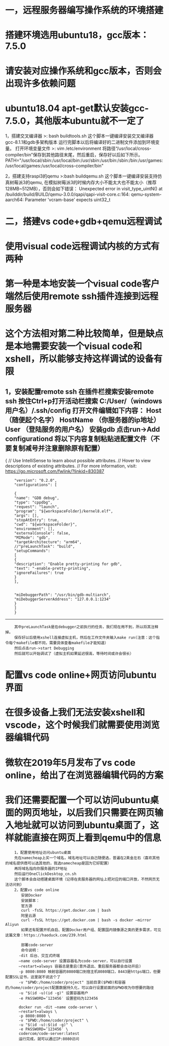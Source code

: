 # 一，远程服务器编写操作系统的环境搭建
# 搭建环境选用ubuntu18，gcc版本：7.5.0
# 请安装对应操作系统和gcc版本，否则会出现许多依赖问题
# ubuntu18.04 apt-get默认安装gcc-7.5.0，其他版本ubuntu就不一定了
  1，搭建交叉编译器
    >: bash buildtools.sh
    这个脚本一键编译安装交叉编译器gcc-8.1.1和gdb多架构版本
    运行完脚本以后将编译好的二进制文件添加到环境变量。
    打开环境变量文件
    >: vim /etc/environment
    将路径“/usr/local/cross-compiler/bin”保存到其他路径末尾，然后重启，保存好以后如下所示。
    PATH="/usr/local/sbin:/usr/local/bin:/usr/sbin:/usr/bin:/sbin:/bin:/usr/games:/usr/local/games:/usr/local/cross-compiler/bin"

  2，搭建支持raspi3的qemu
    >:bash buildqemu.sh
    这个脚本一键编译安装支持仿真树莓派3的qemu, 在模拟树莓派3的时候内存大小不能太大也不能太小（推荐128MB~512MB），否则会如下错误：
    Unexpected error in visit_type_uintN() at /builddir/build/BUILD/qemu-3.0.0/qapi/qapi-visit-core.c:164:
    qemu-system-aarch64: Parameter 'vcram-base' expects uint32_t

# 二，搭建vs code+gdb+qemu远程调试
# 使用visual code远程调试内核的方式有两种
# 第一种是本地安装一个visual code客户端然后使用remote ssh插件连接到远程服务器
# 这个方法相对第二种比较简单，但是缺点是本地需要安装一个visual code和xshell，所以能够支持这样调试的设备有限
  1，安装配置remote ssh
     在插件栏搜索安装remote ssh
     按住Ctrl+p打开活动栏搜索 C:/User/（windows用户名）/.ssh/config
     打开文件编辑如下内容：
     Host （随便起个名字）
     HostName （你服务器的ip地址）
     User （登陆服务的用户名）
     安装gdb
     点击run->Add configurationd
     将以下内容复制粘贴进配置文件（不要复制减号并注意删除原有配置）
------------------------------------------------------------------------------------------------------------------------------
{
    // Use IntelliSense to learn about possible attributes.
    // Hover to view descriptions of existing attributes.
    // For more information, visit: https://go.microsoft.com/fwlink/?linkid=830387

        "version": "0.2.0",
        "configurations": [
        
        {
        "name": "GDB debug",
        "type": "cppdbg",
        "request": "launch",
        "program": "${workspaceFolder}/kernel8.elf",
        "args": [],
        "stopAtEntry": true,
        "cwd": "${workspaceFolder}",
        "environment": [],
        "externalConsole": false,
        "MIMode": "gdb",
        "targetArchitecture": "arm64",
        //"preLaunchTask": "build",
        "setupCommands":
        [
        {
        "description": "Enable pretty-printing for gdb",
        "text": "-enable-pretty-printing",
        "ignoreFailures": true
        }
        ],

        
        "miDebuggerPath": "/usr/bin/gdb-multiarch",
        "miDebuggerServerAddress": "127.0.0.1:1234"
        }
        ]
        }
---------------------------------------------------------------------------------------------------------------------------------
        其中preLaunchTask是在debugger之前执行的任务，我们现在用不到，所以将其注释掉。
        保存好以后使用xshell连接虚拟主机，然后在工作文件夹输入make run(注意：这个指令每个makefile都不同，需要具体查看makefile才能知道）
        然后点击run->start Debugging
        然后就可以开始调试了（虚拟主机如果延迟很高，等待时间或许会很长）
# 配置vs code online+网页访问ubuntu界面
# 在很多设备上我们无法安装xshell和vscode，这个时候我们就需要使用浏览器编辑代码
# 微软在2019年5月发布了vs code online，给出了在浏览器编辑代码的方案
# 我们还需要配置一个可以访问ubuntu桌面的网页地址，以后我们只需要在网页输入地址就可以访问到ubuntu桌面了，这样就能直接在网页上看到qemu中的信息
        1，配置使用地址访问ubuntu桌面
        先在namecheap上买一个域名，域名地址可以自己随便选，普遍在2美金左右（喜欢其他的域名提供商可以选其他的，我选namecheap是因为它好配置）
        再将域名指向你服务器的IP地址
        然后运行OneClickDesktop_cn.sh
        这个脚本会自动搭建桌面环境（记得在卖服务器的网址上把对应的端口开放，不然网页无法访问到）
        2，配置vs code online 
           安装Docker
           安装脚本：
           官方源
           curl -fsSL https://get.docker.com | bash
           阿里云源
           curl -fsSL https://get.docker.com | bash -s docker –mirror Aliyun
           如果还有配置开机自启、配置Docker用户组、配置国内镜像源之类的更多需求，可见这篇文章：https://haoduck.com/239.html

           部署code-server
           命令说明：
          -dit 后台、交互式终端
          –name code-server 设置容器名为code-server，可以自行设置
          –restart=always 容器总是重启(意外退出、重启服务器都会自动开启)
          -p 8080:8080 映射容器的8080端口到宿主机8080端口，8443是https端口，但要配置SSL证书，这里就不说这个了
          -v "$PWD:/home/coder/project" 当前目录($PWD)和容器的/home/coder/project配置数据持久化，可以自行设置前面的$PWD改为你想要的路径
          -u "$(id -u)(id -g)" 设置容器用户
          -e PASSWORD=’123456′ 设置密码为123456

          docker run -dit –name code-server \
          –restart=always \
          -p 8080:8080 \
          -v "$PWD:/home/coder/project" \
          -u "$(id -u):$(id -g)" \
          -e PASSWORD=’123456′ \
          codercom/code-server:latest
          运行完成，就可以通过IP:8080访问

